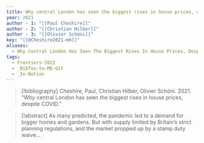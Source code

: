 ```yaml
---
title: Why central London has seen the biggest rises in house prices, despite COVID
year: 2021
author - 1: "[[Paul Cheshire]]"
author - 2: "[[Christian Hilber]]"
author - 3: "[[Olivier Schöni]]"
key: "[[@Cheshire2021-mh]]"
aliases:
  - Why Central London Has Seen The Biggest Rises In House Prices, Despite Covid
tags:
  - Frontiers-2022
  - _BibTex-to-MD-Git
  - _In-Notion
---
```


> [!bibliography]
> Cheshire, Paul, Christian Hilber, Olivier Schöni. 2021. “Why central London has seen the biggest rises in house prices, despite COVID.” 

> [!abstract]
> As many predicted, the pandemic led to a demand for bigger homes and gardens. But with supply limited by Britain’s strict planning regulations, and the market propped up by a stamp duty waive…